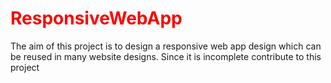 <h1 style="color:red">ResponsiveWebApp</h1>
The aim of this project is to design a responsive web app design which can be reused in many website designs. Since it is incomplete 
contribute to this project
